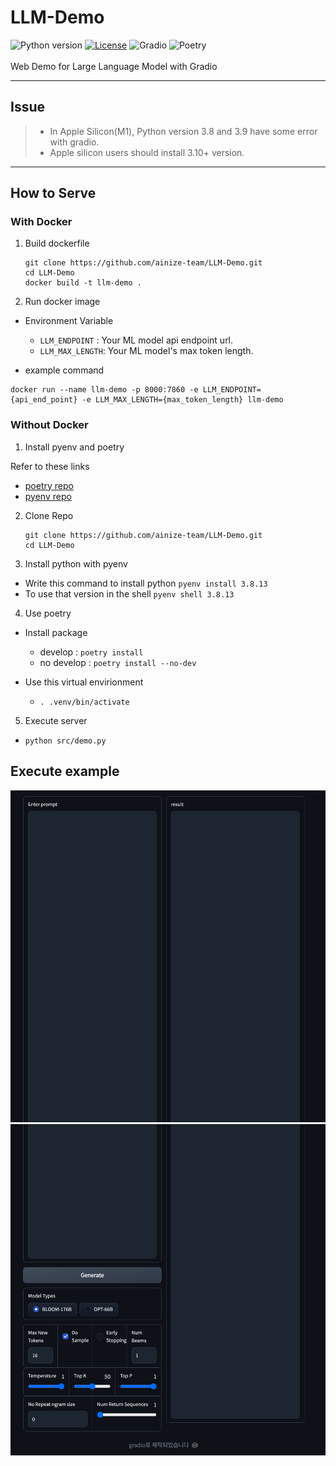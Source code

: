 # LLM-Demo
![Python version](https://img.shields.io/badge/python-3.8+-important)
[![License](https://img.shields.io/badge/license-MIT-blue)](https://opensource.org/licenses/MIT)
![Gradio](https://img.shields.io/badge/gradio-^3.1.7-green)
![Poetry](https://img.shields.io/badge/poetry-1.1.14-red)
</br></br>
Web Demo for Large Language Model with Gradio

---------------
## Issue
> - In Apple Silicon(M1), Python version 3.8 and 3.9 have some error with gradio.
> - Apple silicon users should install 3.10+ version.

-------
## How to Serve

### With Docker

1. Build dockerfile

   ```
   git clone https://github.com/ainize-team/LLM-Demo.git
   cd LLM-Demo
   docker build -t llm-demo .
   ```

2. Run docker image

- Environment Variable
    * `LLM_ENDPOINT` : Your ML model api endpoint url.
    * `LLM_MAX_LENGTH`: Your ML model's max token length.

- example command
```
docker run --name llm-demo -p 8000:7860 -e LLM_ENDPOINT={api_end_point} -e LLM_MAX_LENGTH={max_token_length} llm-demo
```

### Without Docker

1. Install pyenv and poetry

Refer to these links
- [poetry repo](https://github.com/python-poetry/poetry)
- [pyenv repo](https://github.com/pyenv/pyenv)

2. Clone Repo
   ```
   git clone https://github.com/ainize-team/LLM-Demo.git
   cd LLM-Demo
   ```


3. Install python with pyenv

- Write this command to install python `pyenv install 3.8.13`
- To use that version in the shell `pyenv shell 3.8.13`

4. Use poetry

- Install package
  * develop : `poetry install`
  * no develop : `poetry install --no-dev`

- Use this virtual envirionment
    * `. .venv/bin/activate`

5. Execute server

- `python src/demo.py`

## Execute example
<img src="./image/Example1.png">
<img src="./image/Example2.png">